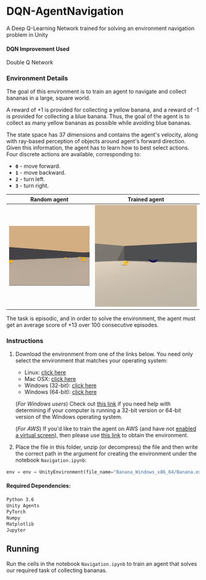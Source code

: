 # DQN-AgentNavigation
A Deep Q-Learning Network trained for solving an environment navigation problem in Unity

#### DQN Improvement Used
Double Q Network

### Environment Details

The goal of this environment is to train an agent to navigate and collect bananas in a large, square world.

A reward of +1 is provided for collecting a yellow banana, and a reward of -1 is provided for collecting a blue banana.  Thus, the goal of the agent is to collect as many yellow bananas as possible while avoiding blue bananas.  

The state space has 37 dimensions and contains the agent's velocity, along with ray-based perception of objects around agent's forward direction.  Given this information, the agent has to learn how to best select actions.  Four discrete actions are available, corresponding to:
- **`0`** - move forward.
- **`1`** - move backward.
- **`2`** - turn left.
- **`3`** - turn right. 


| Random agent             |  Trained agent |
:-------------------------:|:-------------------------:
![alt-text](https://github.com/convexalpha/DQN-AgentNavigation/blob/main/assets/randomagentgif.gif)  |  ![alt-text](https://github.com/convexalpha/DQN-AgentNavigation/blob/main/assets/samplegif.gif)  

The task is episodic, and in order to solve the environment, the agent must get an average score of +13 over 100 consecutive episodes.


### Instructions

1. Download the environment from one of the links below.  You need only select the environment that matches your operating system:
    - Linux: [click here](https://s3-us-west-1.amazonaws.com/udacity-drlnd/P1/Banana/Banana_Linux.zip)
    - Mac OSX: [click here](https://s3-us-west-1.amazonaws.com/udacity-drlnd/P1/Banana/Banana.app.zip)
    - Windows (32-bit): [click here](https://s3-us-west-1.amazonaws.com/udacity-drlnd/P1/Banana/Banana_Windows_x86.zip)
    - Windows (64-bit): [click here](https://s3-us-west-1.amazonaws.com/udacity-drlnd/P1/Banana/Banana_Windows_x86_64.zip)
    
    (_For Windows users_) Check out [this link](https://support.microsoft.com/en-us/help/827218/how-to-determine-whether-a-computer-is-running-a-32-bit-version-or-64) if you need help with determining if your computer is running a 32-bit version or 64-bit version of the Windows operating system.

    (_For AWS_) If you'd like to train the agent on AWS (and have not [enabled a virtual screen](https://github.com/Unity-Technologies/ml-agents/blob/master/docs/Training-on-Amazon-Web-Service.md)), then please use [this link](https://s3-us-west-1.amazonaws.com/udacity-drlnd/P1/Banana/Banana_Linux_NoVis.zip) to obtain the environment.

2. Place the file in this folder, unzip (or decompress) the file and then write the correct path in the argument for creating the environment under the notebook `Navigation.ipynb`:

```python
env = env = UnityEnvironment(file_name="Banana_Windows_x86_64/Banana.exe")

```
#### Required Dependencies:
    Python 3.6
    Unity Agents
    PyTorch
    Numpy
    Matplotlib
    Jupyter 
    
## Running
Run the cells in the notebook `Navigation.ipynb` to train an agent that solves our required
task of collecting bananas.
